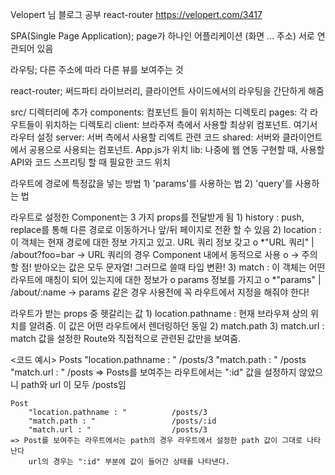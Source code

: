 Velopert 님 블로그 공부
react-router
https://velopert.com/3417

SPA(Single Page Application); page가 하나인 어플리케이션
(화면 ... 주소) 서로 연관되어 있음

라우팅; 다른 주소에 따라 다른 뷰를 보여주는 것

react-router; 써드파티 라이브러리, 클라이언트 사이드에서의 라우팅을 간단하게 해줌

src/ 디렉터리에 추가
    components: 컴포넌트 들이 위치하는 디렉토리
    pages: 각 라우트들이 위치하는 디렉토리
    client: 브라주져 측에서 사용할 최상위 컴포넌트. 여기서 라우터 설정
    server: 서버 측에서 사용할 리엑트 관련 코드 
    shared: 서버와 클라이언트에서 공용으로 사용되는 컴포넌트. App.js가 위치
    lib: 나중에 웹 연동 구현할 때, 사용할 API와 코드 스프리팅 할 때 필요한 코드 위치

라우트에 경로에 특정값을 넣는 방법
    1) 'params'를 사용하는 법
    2) 'query'를 사용하는 법

라우트로 설정한 Component는 3 가지 props를 전달받게 됨
    1) history : push, replace를 통해 다른 경로로 이동하거나 앞/뒤 페이지로 전환 할 수 있음
    2) location : 이 객체는 현재 경로에 대한 정보 가지고 있고.
                 URL 쿼리 정보 갖고 o
                 *"URL 쿼리" | /about?foo=bar
                 -> URL 쿼리의 경우 Component 내에서 동적으로 사용 o
                 -> 주의할 점! 받아오는 값은 모두 문자열! 그러므로 쓸때 타입 변환!
    3) match : 이 객체는 어떤 라우트에 매칭이 되어 있는지에 대한 정보가 o
               params 정보를 가지고 o
               *"params" | /about/:name 
               -> params 같은 경우 사용전에 꼭 라우트에서 지정을 해줘야 한다!


라우트가 받는 props 중 헷갈리는 값
    1) location.pathname : 현재 브라우져 상의 위치를 알려줌. 이 값은 어떤 라우트에서 렌더링하던 동일
    2) match.path 
    3) match.url : match 값을 설정한 Route와 직접적으로 관련된 값만을 보여줌.

<코드 예시>
    Posts
        "location.pathname : "          /posts/3 
        "match.path : "                 /posts
        "match.url : "                  /posts
    => Posts를 보여주는 라우트에서는 ":id" 값을 설정하지 않았으니 path와 url 이 모두 /posts임


    Post
        "location.pathname : "          /posts/3
        "match.path : "                 /posts/:id
        "match.url : "                  /posts/3
    => Post를 보여주는 라우트에서는 path의 경우 라우트에서 설정한 path 값이 그대로 나타난다
        url의 경우는 ":id" 부분에 값이 들어간 상태를 나타낸다.